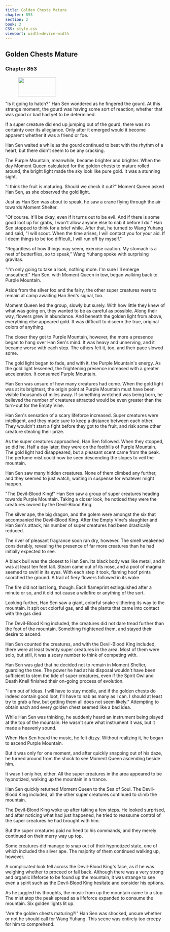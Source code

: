 ```yaml
---
title: Golden Chests Mature
chapter: 853
section: 2
book: 2
CSS: style.css
viewport: width=device-width
---
```


## Golden Chests Mature

### Chapter 853

<figure>
	<img src="../Images/gem.gif" alt="" id="gem" width="120" height="60" />
</figure>

"Is it going to hatch?" Han Sen wondered as he fingered the gourd. At this strange moment, the gourd was having some sort of reaction; whether that was good or bad had yet to be determined.

If a super creature did end up jumping out of the gourd, there was no certainty over its allegiance. Only after it emerged would it become apparent whether it was a friend or foe.

Han Sen waited a while as the gourd continued to beat with the rhythm of a heart, but there didn't seem to be any cracking.

The Purple Mountain, meanwhile, became brighter and brighter. When the day Moment Queen calculated for the golden chests to mature rolled around, the bright light made the sky look like pure gold. It was a stunning sight.

"I think the fruit is maturing. Should we check it out?" Moment Queen asked Han Sen, as she observed the gold light.

Just as Han Sen was about to speak, he saw a crane flying through the air towards Moment Shelter.

"Of course. It'll be okay, even if it turns out to be evil. And if there is some good loot up for grabs, I won't allow anyone else to nab it before I do." Han Sen stopped to think for a brief while. After that, he turned to Wang Yuhang and said, "I will scout. When the time arises, I will contact you for your aid. If I deem things to be too difficult, I will run off by myself."

"Regardless of how things may seem, exercise caution. My stomach is a nest of butterflies, so to speak," Wang Yuhang spoke with surprising gravitas.

"I'm only going to take a look, nothing more. I'm sure I'll emerge unscathed." Han Sen, with Moment Queen in tow, began walking back to Purple Mountain.

Aside from the silver fox and the fairy, the other super creatures were to remain at camp awaiting Han Sen's signal, too.

Moment Queen led the group, slowly but surely. With how little they knew of what was going on, they wanted to be as careful as possible. Along their way, flowers grew in abundance. And beneath the golden light from above, everything else appeared gold. It was difficult to discern the true, original colors of anything.

The closer they got to Purple Mountain, however, the more a presence began to hang over Han Sen's mind. It was heavy and unnerving, and it became worse with each step. The others felt it, too, and their pace slowed some.

The gold light began to fade, and with it, the Purple Mountain's energy. As the gold light lessened, the frightening presence increased with a greater acceleration. It consumed Purple Mountain.

Han Sen was unsure of how many creatures had come. When the gold light was at its brightest, the origin point at Purple Mountain must have been visible thousands of miles away. If something wretched was being born, he believed the number of creatures attracted would be even greater than the turn-out for the Empty Vine.

Han Sen's sensation of a scary lifeforce increased. Super creatures were intelligent, and they made sure to keep a distance between each other. They wouldn't start a fight before they got to the fruit, and risk some other creature stealing their prize.

As the super creatures approached, Han Sen followed. When they stopped, so did he. Half a day later, they were on the foothills of Purple Mountain. The gold light had disappeared, but a pleasant scent came from the peak. The perfume mist could now be seen descending the slopes to veil the mountain.

Han Sen saw many hidden creatures. None of them climbed any further, and they seemed to just watch, waiting in suspense for whatever might happen.

"The Devil-Blood King!" Han Sen saw a group of super creatures heading towards Purple Mountain. Taking a closer look, he noticed they were the creatures owned by the Devil-Blood King.

The silver ape, the big dragon, and the golem were amongst the six that accompanied the Devil-Blood King. After the Empty Vine's slaughter and Han Sen's attack, his number of super creatures had been drastically reduced.

The river of pleasant fragrance soon ran dry, however. The smell weakened considerably, revealing the presence of far more creatures than he had initially expected to see.

A black bull was the closest to Han Sen. Its black body was like metal, and it was at least ten feet tall. Steam came out of its nose, and a pool of magma seemed to swirl in its eyes. With each step it took, flaming hoof prints scorched the ground. A trail of fiery flowers followed in its wake.

The fire did not last long, though. Each flameprint extinguished after a minute or so, and it did not cause a wildfire or anything of the sort.

Looking further, Han Sen saw a giant, colorful snake slithering its way to the mountain. It spit out colorful gas, and all the plants that came into contact with the gas died.

The Devil-Blood King included, the creatures did not dare tread further than the foot of the mountain. Something frightened them, and stayed their desire to ascend.

Han Sen counted the creatures, and with the Devil-Blood King included, there were at least twenty super creatures in the area. Most of them were solo, but still, it was a scary number to think of competing with.

Han Sen was glad that he decided not to remain in Moment Shelter, guarding the tree. The power he had at his disposal wouldn't have been sufficient to stem the tide of super creatures, even if the Spirit Owl and Death Knell finished their on-going process of evolution.

"I am out of ideas. I will have to stay mobile, and if the golden chests do indeed contain good loot, I'll have to nab as many as I can. I should at least try to grab a few, but getting them all does not seem likely." Attempting to obtain each and every golden chest seemed like a bad idea.

While Han Sen was thinking, he suddenly heard an instrument being played at the top of the mountain. He wasn't sure what instrument it was, but it made a heavenly sound.

When Han Sen heard the music, he felt dizzy. Without realizing it, he began to ascend Purple Mountain.

But it was only for one moment, and after quickly snapping out of his daze, he turned around from the shock to see Moment Queen ascending beside him.

It wasn't only her, either. All the super creatures in the area appeared to be hypnotized, walking up the mountain in a trance.

Han Sen quickly returned Moment Queen to the Sea of Soul. The Devil-Blood King included, all the other super creatures continued to climb the mountain.

The Devil-Blood King woke up after taking a few steps. He looked surprised, and after noticing what had just happened, he tried to reassume control of the super creatures he had brought with him.

But the super creatures paid no heed to his commands, and they merely continued on their merry way up top.

Some creatures did manage to snap out of their hypnotized state, one of which included the silver ape. The majority of them continued walking up, however.

A complicated look fell across the Devil-Blood King's face, as if he was weighing whether to proceed or fall back. Although there was a very strong and organic lifeforce to be found up the mountain, it was strange to see even a spirit such as the Devil-Blood King hesitate and consider his options.

As he juggled his thoughts, the music from up the mountain came to a stop. The mist atop the peak spread as a lifeforce expanded to consume the mountain. Six golden lights lit up.

"Are the golden chests maturing?!" Han Sen was shocked, unsure whether or not he should call for Wang Yuhang. This scene was entirely too creepy for him to comprehend.